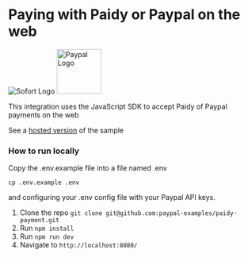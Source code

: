 # Paying with Paidy or Paypal on the web

<p>
<img src="https://www.paypalobjects.com/images/checkout/latinum/Altpay_logo_sofort.svg" alt="Sofort Logo">
<img src="https://upload.wikimedia.org/wikipedia/commons/b/b5/PayPal.svg" width="90px" alt="Paypal Logo">
</p>

This integration uses the JavaScript SDK to accept Paidy of Paypal payments on the web


See a [hosted version](https://paidy-js-sdk.herokuapp.com/) of the sample


### How to run locally

Copy the .env.example file into a file named .env

```
cp .env.example .env
```

and configuring your .env config file with your Paypal API keys.

1. Clone the repo  `git clone git@github.com:paypal-examples/paidy-payment.git`
2. Run `npm install`
3. Run `npm run dev`
4. Navigate to `http://localhost:8080/`
